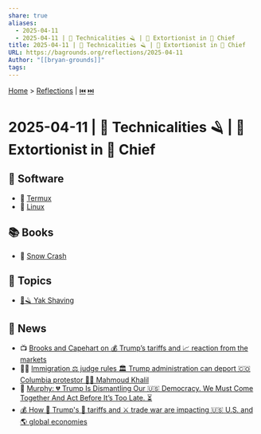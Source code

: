 ```yaml
---
share: true
aliases:
  - 2025-04-11
  - 2025-04-11 | 🦬 Technicalities 🪒 | 👹 Extortionist in 👑 Chief
title: 2025-04-11 | 🦬 Technicalities 🪒 | 👹 Extortionist in 👑 Chief
URL: https://bagrounds.org/reflections/2025-04-11
Author: "[[bryan-grounds]]"
tags: 
---
```

[Home](../index.md) > [Reflections](./index.md) | [⏮️](./2025-04-10.md) [⏭️](./2025-04-12.md)  
# 2025-04-11 | 🦬 Technicalities 🪒 | 👹 Extortionist in 👑 Chief  
  
## 💾 Software  
- 📱 [Termux](../software/termux.md)  
- 🐧 [Linux](../software/linux.md)  
  
## 📚 Books  
- 📖 [Snow Crash](../books/snow-crash.md)  
  
## 🌌 Topics  
- [🦬🪒 Yak Shaving](../topics/yak-shaving.md)  
  
## 📰 News  
- 📺 [Brooks and Capehart on 💰 Trump’s tariffs and 📈 reaction from the markets](../videos/brooks-and-capehart-on-trumps-tariffs-and-reaction-from-the-markets.md)  
- 👨‍⚖️ [Immigration ⚖️ judge rules 🏛️ Trump administration can deport 🇨🇴 Columbia protestor 🧑‍⚖️ Mahmoud Khalil](../videos/immigration-judge-rules-trump-administration-can-deport-columbia-protestor-mahmoud-khalil.md)  
- 🚨 [Murphy: 💔 Trump Is Dismantling Our 🇺🇸 Democracy. We Must Come Together And Act Before It’s Too Late. ⏳](../videos/murphy-trump-is-dismantling-our-democracy-we-must-come-together-and-act-before-its-too-late.md)  
- [💰 How 🎺 Trump's 🚧 tariffs and ⚔️ trade war are impacting 🇺🇸 U.S. and 🌎 global economies](../videos/how-trumps-tariffs-and-trade-war-are-impacting-us-and-global-economies.md)  
